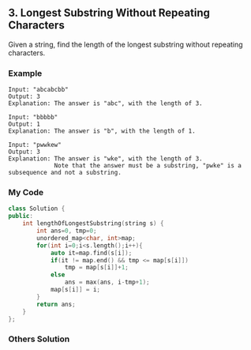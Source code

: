 ## 3. Longest Substring Without Repeating Characters

Given a string, find the length of the longest substring without repeating characters.

### Example
```
Input: "abcabcbb"
Output: 3 
Explanation: The answer is "abc", with the length of 3.

Input: "bbbbb"
Output: 1
Explanation: The answer is "b", with the length of 1.

Input: "pwwkew"
Output: 3
Explanation: The answer is "wke", with the length of 3. 
             Note that the answer must be a substring, "pwke" is a subsequence and not a substring.
```

### My Code
```C++
class Solution {
public:
    int lengthOfLongestSubstring(string s) {
        int ans=0, tmp=0;
        unordered_map<char, int>map;
        for(int i=0;i<s.length();i++){
            auto it=map.find(s[i]);
            if(it != map.end() && tmp <= map[s[i]])
                tmp = map[s[i]]+1;
            else
                ans = max(ans, i-tmp+1);
            map[s[i]] = i;
        }
        return ans;
    }
};
```


### Others Solution
```c++
```

